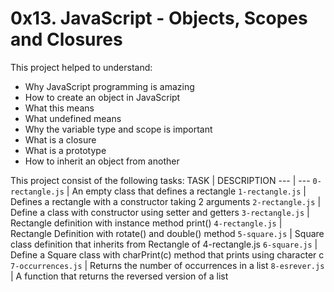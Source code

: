 # 0x13. JavaScript - Objects, Scopes and Closures
This project helped to understand:
- Why JavaScript programming is amazing
- How to create an object in JavaScript
- What this means
- What undefined means
- Why the variable type and scope is important
- What is a closure
- What is a prototype
- How to inherit an object from another

This project consist of the following tasks:
TASK | DESCRIPTION
--- | ---
`0-rectangle.js` | An empty class that defines a rectangle
`1-rectangle.js` | Defines a rectangle with a constructor taking 2 arguments
`2-rectangle.js` | Define a class with constructor using setter and getters
`3-rectangle.js` | Rectangle definition with instance method print()
`4-rectangle.js` | Rectangle Definition with rotate() and double() method
`5-square.js` | Square class definition that inherits from Rectangle of 4-rectangle.js
`6-square.js` | Define a Square class with charPrint(c) method that prints using character c
`7-occurrences.js` | Returns the number of occurrences in a list
`8-esrever.js` | A function that returns the reversed version of a list
